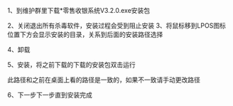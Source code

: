 1、到维护群里下载*零售收银系统V3.2.0.exe安装包

2、关闭退出所有杀毒软件，安装过程会受到阻止安装
3、将鼠标移到LPOS图标位置下方会显示安装的目录，关系到后面的安装路径选择

4、卸载




5、安装，将之前下载的下载的安装包双击运行









此路径和之前在桌面上看的路径是一致的，如果不一致请手动更改路径




   6、下一步下一步直到安装完成